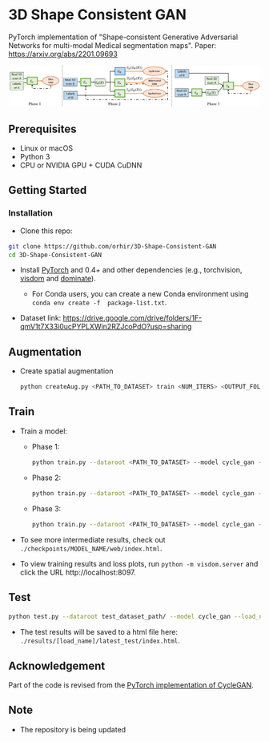 # 3D Shape Consistent GAN
PyTorch implementation of "Shape-consistent Generative Adversarial Networks for multi-modal Medical segmentation maps".
Paper: https://arxiv.org/abs/2201.09693

![alt text](https://github.com/orhir/3D-Shape-Consistent-GAN/blob/master/arch.png)

## Prerequisites
- Linux or macOS
- Python 3
- CPU or NVIDIA GPU + CUDA CuDNN

## Getting Started
### Installation

- Clone this repo:
```bash
git clone https://github.com/orhir/3D-Shape-Consistent-GAN
cd 3D-Shape-Consistent-GAN
```

- Install [PyTorch](http://pytorch.org) and 0.4+ and other dependencies (e.g., torchvision, [visdom](https://github.com/facebookresearch/visdom) and [dominate](https://github.com/Knio/dominate)).
  - For Conda users, you can create a new Conda environment using `conda env create -f  package-list.txt`.

- Dataset link:
  https://drive.google.com/drive/folders/1F-qmV1t7X33i0ucPYPLXWin2RZJcoPdO?usp=sharing

## Augmentation
- Create spatial augmentation
    ```bash
    python createAug.py <PATH_TO_DATASET> train <NUM_ITERS> <OUTPUT_FOLDER_NAME
    ```
    
## Train
- Train a model:
  - Phase 1:
    ```bash
    python train.py --dataroot <PATH_TO_DATASET> --model cycle_gan --crop_size_z 32 --crop_size 256 --only_seg --max_dataset_size 200 --name phase_1 --train_phase 1 [--four_labels]
    ```
  - Phase 2:
    ```bash
    python train.py --dataroot <PATH_TO_DATASET> --model cycle_gan --crop_size_z 32 --crop_size 256 --load_seg --load_name phase_1 --max_dataset_size 200 --name phase_2 --train_phase 2 [--four_labels]
    ``` 
  - Phase 3:
    ```bash
    python train.py --dataroot <PATH_TO_DATASET> --model cycle_gan --crop_size_z 32 --crop_size 256 --load_all_networks --load_name phase_2 --max_dataset_size 200 --name phase_2 --lambda_seg_from_syn 0.5 --train_phase 3 [--four_labels]
    ``` 

- To see more intermediate results, check out `./checkpoints/MODEL_NAME/web/index.html`.
 - To view training results and loss plots, run `python -m visdom.server` and click the URL http://localhost:8097.

## Test
```bash
python test.py --dataroot test_dataset_path/ --model cycle_gan --load_name phase_3 --crop_size 128 --crop_size_z 64 [--four_labels]
```
- The test results will be saved to a html file here: `./results/[load_name]/latest_test/index.html`.
## Acknowledgement
Part of the code is revised from the [PyTorch implementation of CycleGAN](https://github.com/junyanz/pytorch-CycleGAN-and-pix2pix).

## Note
* The repository is being updated
